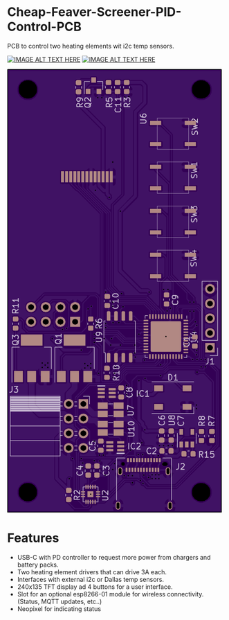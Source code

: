 # Cheap-Feaver-Screener-PID-Control-PCB
PCB to control two heating elements wit i2c temp sensors.

[![IMAGE ALT TEXT HERE](https://img.youtube.com/vi/IRxbQEMiYrg/0.jpg)](https://youtu.be/IRxbQEMiYrg?t=2844)
[![IMAGE ALT TEXT HERE](https://img.youtube.com/vi/efQGo4ABkNo/0.jpg)](https://youtu.be/efQGo4ABkNo?t=1757)


![Image of board](board.png)

# Features
 * USB-C with PD controller to request more power from chargers and battery packs.
 * Two heating element drivers that can drive 3A each.
 * Interfaces with external i2c or Dallas temp sensors.
 * 240x135 TFT display ad 4 buttons for a user interface.
 * Slot for an optional esp8266-01 module for wireless connectivity. (Status, MQTT updates, etc..)
 * Neopixel for indicating status
